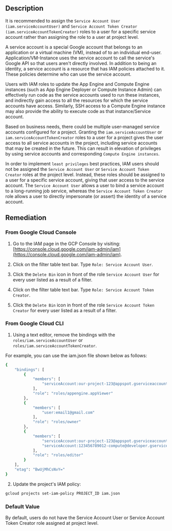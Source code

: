## Description

It is recommended to assign the `Service Account User (iam.serviceAccountUser)` and `Service Account Token Creator (iam.serviceAccountTokenCreator)` roles to a user for a specific service account rather than assigning the role to a user at project level.

A service account is a special Google account that belongs to an application or a virtual machine (VM), instead of to an individual end-user. Application/VM-Instance uses the service account to call the service's Google API so that users aren't directly involved.
In addition to being an identity, a service account is a resource that has IAM policies attached to it. These policies determine who can use the service account.

Users with IAM roles to update the App Engine and Compute Engine instances (such as App Engine Deployer or Compute Instance Admin) can effectively run code as the service accounts used to run these instances, and indirectly gain access to all the resources for which the service accounts have access. Similarly, SSH access to a Compute Engine instance may also provide the ability to execute code as that instance/Service account.

Based on business needs, there could be multiple user-managed service accounts configured for a project. Granting the `iam.serviceAccountUser` or `iam.serviceAccountTokenCreator` roles to a user for a project gives the user access to all service accounts in the project, including service accounts that may be created in the future. This can result in elevation of privileges by using service accounts and corresponding `Compute Engine instances`.

In order to implement `least privileges` best practices, IAM users should not be assigned the `Service Account User` or `Service Account Token Creator` roles at the project level. Instead, these roles should be assigned to a user for a specific service account, giving that user access to the service account. The `Service Account User` allows a user to bind a service account to a long-running job service, whereas the `Service Account Token Creator` role allows a user to directly impersonate (or assert) the identity of a service account.

## Remediation

### From Google Cloud Console

1. Go to the IAM page in the GCP Console by visiting: [https://console.cloud.google.com/iam-admin/iam](https://console.cloud.google.com/iam-admin/iam).

2. Click on the filter table text bar. Type `Role: Service Account User`.

3. Click the `Delete Bin` icon in front of the role `Service Account User` for every user listed as a result of a filter.

4. Click on the filter table text bar. Type `Role: Service Account Token Creator`.

5. Click the `Delete Bin` icon in front of the role `Service Account Token Creator` for every user listed as a result of a filter.

### From Google Cloud CLI

1. Using a text editor, remove the bindings with the `roles/iam.serviceAccountUser` or `roles/iam.serviceAccountTokenCreator`.

For example, you can use the iam.json file shown below as follows:

```bash
{
    "bindings": [
        {
            "members": [
                "serviceAccount:our-project-123@appspot.gserviceaccount.com"
            ],
            "role": "roles/appengine.appViewer"
        },
        {
            "members": [
                "user:email1@gmail.com"
            ],
            "role": "roles/owner"
        },
        {
            "members": [
                "serviceAccount:our-project-123@appspot.gserviceaccount.com",
                "serviceAccount:123456789012-compute@developer.gserviceaccount.com"
            ],
            "role": "roles/editor"
        }
    ],
    "etag": "BwUjMhCsNvY="
}
```

2. Update the project's IAM policy:

```bash
gcloud projects set-iam-policy PROJECT_ID iam.json
```

### Default Value

By default, users do not have the Service Account User or Service Account Token Creator role assigned at project level.
